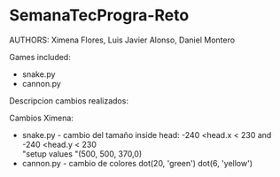 # SemanaTecProgra-Reto
AUTHORS: Ximena Flores, Luis Javier Alonso, Daniel Montero

Games included:
- snake.py
- cannon.py

Descripcion cambios realizados:

Cambios Ximena: 
- snake.py - cambio del tamaño   inside head: -240 <head.x < 230 and -240 <head.y < 230  
"setup values "(500, 500, 370,0) 
- cannon.py - cambio de colores dot(20, 'green')
dot(6, 'yellow')

